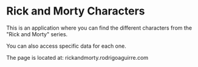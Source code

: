 # Rick and Morty Characters

This is an application where you can find the different characters from the "Rick and Morty" series.

You can also access specific data for each one.

The page is located at: rickandmorty.rodrigoaguirre.com